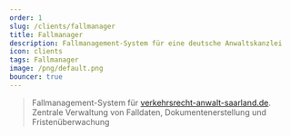 ```yaml
---
order: 1
slug: /clients/fallmanager
title: Fallmanager
description: Fallmanagement-System für eine deutsche Anwaltskanzlei
icon: clients
tags: Fallmanager
image: /png/default.png
bouncer: true
---
```


> Fallmanagement-System für [verkehrsrecht-anwalt-saarland.de](https://verkehrsrecht-anwalt-saarland.de). Zentrale Verwaltung von Falldaten, Dokumentenerstellung und Fristenüberwachung
